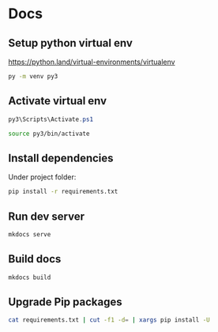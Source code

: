 # Docs

## Setup python virtual env

https://python.land/virtual-environments/virtualenv

```bash
py -m venv py3
```

## Activate virtual env

```ps1
py3\Scripts\Activate.ps1
```

```bash
source py3/bin/activate
```

## Install dependencies

Under project folder:

```bash
pip install -r requirements.txt
```

## Run dev server

```bash
mkdocs serve
```

## Build docs

```bash
mkdocs build
```

## Upgrade Pip packages

```bash
cat requirements.txt | cut -f1 -d= | xargs pip install -U
```
